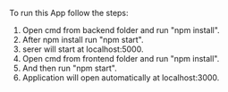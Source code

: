 To run this App follow the steps:
1. Open cmd from backend folder and run "npm install".
2. After npm install run "npm start".
3. serer will start at localhost:5000.
4. Open cmd from frontend folder and run "npm install".
5. And then run "npm start".
6. Application will open automatically at localhost:3000.